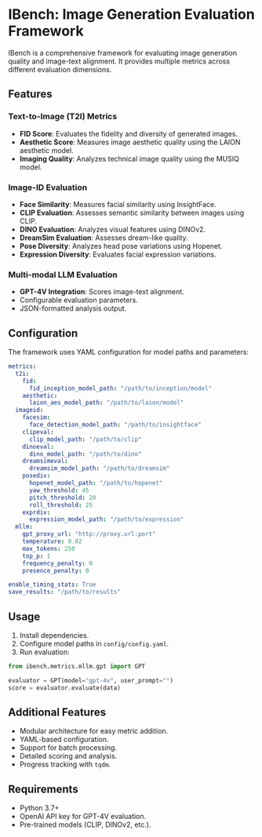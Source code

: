 # IBench: Image Generation Evaluation Framework

IBench is a comprehensive framework for evaluating image generation quality and image-text alignment. It provides multiple metrics across different evaluation dimensions.

## Features

### Text-to-Image (T2I) Metrics
- **FID Score**: Evaluates the fidelity and diversity of generated images.
- **Aesthetic Score**: Measures image aesthetic quality using the LAION aesthetic model.
- **Imaging Quality**: Analyzes technical image quality using the MUSIQ model.

### Image-ID Evaluation
- **Face Similarity**: Measures facial similarity using InsightFace.
- **CLIP Evaluation**: Assesses semantic similarity between images using CLIP.
- **DINO Evaluation**: Analyzes visual features using DINOv2.
- **DreamSim Evaluation**: Assesses dream-like quality.
- **Pose Diversity**: Analyzes head pose variations using Hopenet.
- **Expression Diversity**: Evaluates facial expression variations.

### Multi-modal LLM Evaluation
- **GPT-4V Integration**: Scores image-text alignment.
- Configurable evaluation parameters.
- JSON-formatted analysis output.

## Configuration

The framework uses YAML configuration for model paths and parameters:

```yaml
metrics:
  t2i:
    fid:
      fid_inception_model_path: "/path/to/inception/model"
    aesthetic:
      laion_aes_model_path: "/path/to/laion/model"
  imageid:
    facesim:
      face_detection_model_path: "/path/to/insightface"
    clipeval:
      clip_model_path: "/path/to/clip"
    dinoeval:
      dino_model_path: "/path/to/dino"
    dreamsimeval:
      dreamsim_model_path: "/path/to/dreamsim"
    posediv:
      hopenet_model_path: "/path/to/hopenet"
      yaw_threshold: 45
      pitch_threshold: 20
      roll_threshold: 25
    exprdiv:
      expression_model_path: "/path/to/expression"
  mllm:
    gpt_proxy_url: "http://proxy.url:port"
    temperature: 0.02
    max_tokens: 250
    top_p: 1
    frequency_penalty: 0
    presence_penalty: 0

enable_timing_stats: True
save_results: "/path/to/results"
```

## Usage

1. Install dependencies.
2. Configure model paths in `config/config.yaml`.
3. Run evaluation:

```python
from ibench.metrics.mllm.gpt import GPT

evaluator = GPT(model="gpt-4v", user_prompt="")
score = evaluator.evaluate(data)
```

## Additional Features

- Modular architecture for easy metric addition.
- YAML-based configuration.
- Support for batch processing.
- Detailed scoring and analysis.
- Progress tracking with `tqdm`.

## Requirements

- Python 3.7+
- OpenAI API key for GPT-4V evaluation.
- Pre-trained models (CLIP, DINOv2, etc.).
